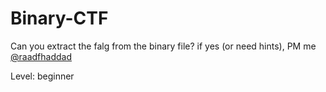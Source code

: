 # Binary-CTF
Can you extract the falg from the binary file? if yes (or need hints), PM me <a href="https://twitter.com/raadfhaddad">@raadfhaddad</a>

Level: beginner
